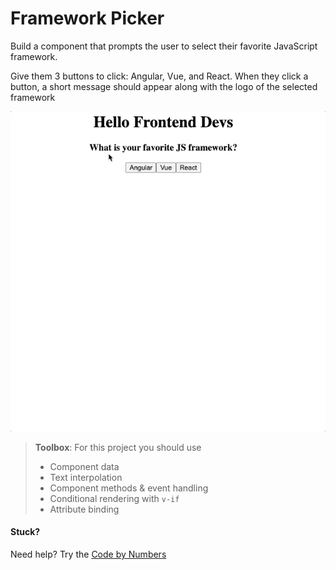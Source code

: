 # Framework Picker

Build a component that prompts the user to select their favorite JavaScript framework.

Give them 3 buttons to click: Angular, Vue, and React. When they click a button, a short message should appear along with the logo of the selected framework

![](../images/Framework_Picker.gif)

> **Toolbox**: For this project you should use
>
> - Component data
> - Text interpolation
> - Component methods & event handling
> - Conditional rendering with `v-if`
> - Attribute binding

#### Stuck?

Need help? Try the [Code by Numbers](./Session_1E_CBN.md)
